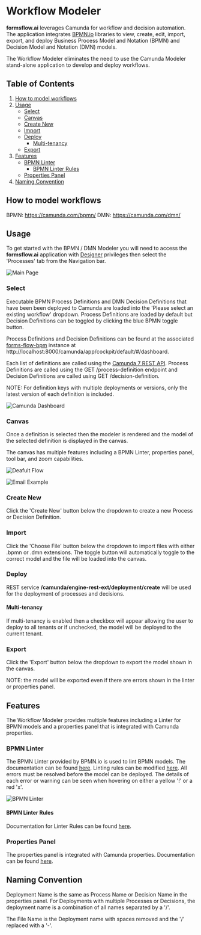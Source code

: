 # Workflow Modeler

**formsflow.ai** leverages Camunda for workflow and decision automation. The application integrates [BPMN.io](https://www.https://bpmn.io/) libraries to view, create, edit, import, export, and deploy Business Process Model and Notation (BPMN) and Decision Model and Notation (DMN) models.

The Workflow Modeler eliminates the need to use the Camunda Modeler stand-alone application to develop and deploy workflows.

## Table of Contents

1. [How to model workflows](#how-to-model-workflows)
2. [Usage](#usage)
   - [Select](#select)
   - [Canvas](#canvas)
   - [Create New](#create-new)
   - [Import](#import)
   - [Deploy](#deploy)
     - [Multi-tenancy](#multi-tenancy)
   - [Export](#export)
3. [Features](#features)
   - [BPMN Linter](#bpmn-linter)
     - [BPMN Linter Rules](#bpmn-linter-rules)
   - [Properties Panel](#properties-panel)
4. [Naming Convention](#naming-convention)

## How to model workflows

BPMN: https://camunda.com/bpmn/
DMN: https://camunda.com/dmn/

## Usage

To get started with the BPMN / DMN Modeler you will need to access the **formsflow.ai** application with [Designer](../../../../forms-flow-idm/keycloak/README.md#formsflow-ai-user-credentials) privileges then select the 'Processes' tab from the Navigation bar.

![Main Page](./doc/formsflow-modeler-main.png)

### Select

Executable BPMN Process Definitions and DMN Decision Definitions that have been been deployed to Camunda are loaded into the 'Please select an existing workflow' dropdown. Process Definitions are loaded by default but Decision Definitions can be toggled by clicking the blue BPMN toggle button.

Process Definitions and Decision Definitions can be found at the associated [forms-flow-bpm](../../../../forms-flow-bpm) instance at http://localhost:8000/camunda/app/cockpit/default/#/dashboard.

Each list of definitions are called using the [Camunda 7 REST API](https://docs.camunda.org/manual/7.17/reference/rest/). Process Definitions are called using the GET /process-definition endpoint and Decision Definitions are called using GET /decision-definition.

NOTE: For definition keys with multiple deployments or versions, only the latest version of each definition is included.

![Camunda Dashboard](./doc/formsflow-modeler-camunda-dashboard.png)

### Canvas

Once a definition is selected then the modeler is rendered and the model of the selected definition is displayed in the canvas.

The canvas has multiple features including a BPMN Linter, properties panel, tool bar, and zoom capabilities.

![Deafult Flow](./doc/formsflow-modeler-defaultflow.png)

![Email Example](./doc/formsflow-modeler-emailexample.png)

### Create New

Click the 'Create New' button below the dropdown to create a new Process or Decision Definition.

### Import

Click the 'Choose File' button below the dropdown to import files with either .bpmn or .dmn extensions. The toggle button will automatically toggle to the correct model and the file will be loaded into the canvas.

### Deploy

REST service **/camunda/engine-rest-ext/deployment/create** will be used for the deployment of processes and decisions.

#### Multi-tenancy

If multi-tenancy is enabled then a checkbox will appear allowing the user to deploy to all tenants or if unchecked, the model will be deployed to the current tenant.

### Export

Click the 'Export' button below the dropdown to export the model shown in the canvas.

NOTE: the model will be exported even if there are errors shown in the linter or properties panel.

## Features

The Workflow Modeler provides multiple features including a Linter for BPMN models and a properties panel that is integrated with Camunda properties.

### BPMN Linter

The BPMN Linter provided by BPMN.io is used to lint BPMN models. The documentation can be found [here](https://www.npmjs.com/package/bpmn-js-bpmnlint). Linting rules can be modified [here](./lint-rules/packed-config.js). All errors must be resolved before the model can be deployed. The details of each error or warning can be seen when hovering on either a yellow '!' or a red 'x'.

![BPMN Linter](./doc/formsflow-modeler-lint.png)

#### BPMN Linter Rules

Documentation for Linter Rules can be found [here](https://github.com/bpmn-io/bpmnlint/tree/master/docs/rules#rules).

### Properties Panel

The properties panel is integrated with Camunda properties. Documentation can be found [here](https://www.npmjs.com/package/bpmn-js-properties-panel).

## Naming Convention

Deployment Name is the same as Process Name or Decision Name in the properties panel. For Deployments with multiple Processes or Decisions, the deployment name is a combination of all names separated by a '/'.

The File Name is the Deployment name with spaces removed and the '/' replaced with a '-'.
